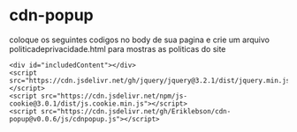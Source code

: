 # cdn-popup

coloque os seguintes codigos no body de sua pagina
e crie um arquivo politicadeprivacidade.html para mostras as politicas do site

```
<div id="includedContent"></div>
<script src="https://cdn.jsdelivr.net/gh/jquery/jquery@3.2.1/dist/jquery.min.js"></script>
<script src="https://cdn.jsdelivr.net/npm/js-cookie@3.0.1/dist/js.cookie.min.js"></script>
<script src="https://cdn.jsdelivr.net/gh/Eriklebson/cdn-popup@v0.0.6/js/cdnpopup.js"></script>
```
